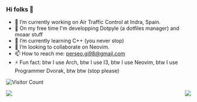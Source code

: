 ### Hi folks 👋

- 🔭 I’m currently working on Air Traffic Control at Indra, Spain.
- 🚀 On my free time I'm developping Dotpyle (a dotfiles manager) and moaar stuff
- 🌱 I’m currently learning C++ (you never stop)
- 👯 I’m looking to collaborate on Neovim.
- 📫 How to reach me: perseo.gi98@gmail.com
- ⚡ Fun fact: btw I use Arch, btw I use I3, btw I use Neovim, btw I use Programmer Dvorak, btw btw (stop please)

![Visitor Count](https://profile-counter.glitch.me/{perseoGI}/count.svg)

<a href="https://github.com/perseoGI">
  <img align="left" src="https://github-readme-stats.vercel.app/api?username=perseoGI&show_icons=true&bg_color=30,e96443,904e95&title_color=fff&text_color=fff" />
</a>
<a href="https://github.com/perseoGI">
  <img align="right" src="https://github-readme-stats.vercel.app/api/top-langs/?username=perseoGI&show_icons=true&bg_color=30,e96443,904e95&title_color=fff&text_color=fff" />
</a>
